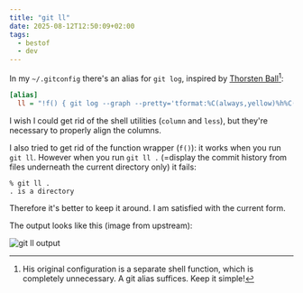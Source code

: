 ```yaml
---
title: "git ll"
date: 2025-08-12T12:50:09+02:00
tags:
  - bestof
  - dev
---
```


In my `~/.gitconfig` there's an alias for `git log`, inspired by [Thorsten
Ball](https://registerspill.thorstenball.com/p/how-i-use-git)[^1]:

```ini
[alias]
  ll = "!f() { git log --graph --pretty='tformat:%C(always,yellow)%h%C(always,reset) %C(always,green)%ar%C(always,reset){%C(always,bold blue)%an%C(always,reset){%C(always,red)%d%C(always,reset) %s' \"$@\" | column -t -s '{' | less -XS; }; f"
```

I wish I could get rid of the shell utilities (`column` and `less`), but they're
necessary to properly align the columns.

I also tried to get rid of the function wrapper (`f()`): it works when you run
`git ll`. However when you run `git ll .` (=display the commit history from
files underneath the current directory only) it fails:

```
% git ll .
. is a directory
```

Therefore it's better to keep it around. I am satisfied with the current form.

The output looks like this (image from upstream):

![git ll output](https://substackcdn.com/image/fetch/$s_!1Mdk!,f_auto,q_auto:good,fl_progressive:steep/https%3A%2F%2Fsubstack-post-media.s3.amazonaws.com%2Fpublic%2Fimages%2Fbf41b48e-523f-4f82-abc0-db4b1d27c689_2310x1374.png)


[^1]: His original configuration is a separate shell function, which is
    completely unnecessary. A git alias suffices. Keep it simple!
